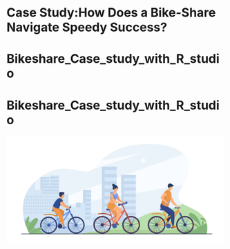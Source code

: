# Case Study:How Does a Bike-Share Navigate Speedy Success?
# Bikeshare_Case_study_with_R_studio
# Bikeshare_Case_study_with_R_studio

![Open a new Restaurant](https://github.com/Clarkedlee/Bikeshare_Case_study_with_R_studio/blob/main/FRBCP.jpeg)
